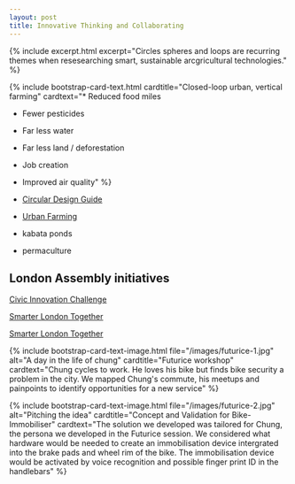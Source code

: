 ```yaml
---
layout: post
title: Innovative Thinking and Collaborating
---
```


{% include excerpt.html excerpt="Circles spheres and loops are recurring themes when resesearching smart, sustainable arcgricultural technologies." %}

{% include bootstrap-card-text.html cardtitle="Closed-loop urban, vertical farming" cardtext="* Reduced food miles
* Fewer pesticides
* Far less water
* Far less land / deforestation
* Job creation
* Improved air quality" %}

* [Circular Design Guide](https://www.circulardesignguide.com)

* [Urban Farming](https://futurism.com/urban-farming-future-agriculture/amp/)
* kabata ponds
* permaculture

## London Assembly initiatives

[Civic Innovation Challenge](https://www.london.gov.uk/press-releases/mayoral/tech-firms-give-15k-to-tackle-londons-challenges)

[Smarter London Together](https://www.london.gov.uk/what-we-do/business-and-economy/supporting-londons-sectors/smart-london/smarter-london-together)

[Smarter London Together](https://www.london.gov.uk/what-we-do/environment/london-environment-strategy)

{% include bootstrap-card-text-image.html file="/images/futurice-1.jpg" alt="A day in the life of chung" cardtitle="Futurice workshop" cardtext="Chung cycles to work. He loves his bike but finds bike security a problem in the city. We mapped Chung's commute, his meetups and painpoints to identify opportunities for a new service" %}

{% include bootstrap-card-text-image.html file="/images/futurice-2.jpg" alt="Pitching the idea" cardtitle="Concept and Validation for Bike-Immobiliser" cardtext="The solution we developed was tailored for Chung, the persona we developed in the Futurice session. We considered what hardware would be needed to create an immobilisation device intergrated into the brake pads and wheel rim of the bike. The immobilisation device would be activated by voice recognition and possible finger print ID in the handlebars" %}

